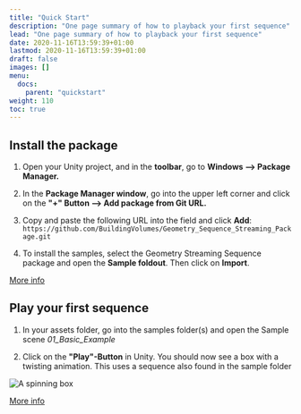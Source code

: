 ```yaml
---
title: "Quick Start"
description: "One page summary of how to playback your first sequence"
lead: "One page summary of how to playback your first sequence"
date: 2020-11-16T13:59:39+01:00
lastmod: 2020-11-16T13:59:39+01:00
draft: false
images: []
menu:
  docs:
    parent: "quickstart"
weight: 110
toc: true
---
```


## Install the package

1. Open your Unity project, and in the **toolbar**, go to **Windows –> Package Manager.**

2. In the **Package Manager window**, go into the upper left corner and click on the **"+" Button –> Add package from Git URL.**

3. Copy and paste the following URL into the field and click **Add**: `https://github.com/BuildingVolumes/Geometry_Sequence_Streaming_Package.git`

4. To install the samples, select the Geometry Streaming Sequence package and open the **Sample foldout**. Then click on **Import**.

[More info](/docs/tutorials/installation/)

## Play your first sequence

1. In your assets folder, go into the samples folder(s) and open the Sample scene *01_Basic_Example*

2. Click on the **"Play"-Button** in Unity. You should now see a box with a twisting animation. This uses a sequence also found in the sample folder

![A spinning box](https://media3.giphy.com/media/v1.Y2lkPTc5MGI3NjExNDMwZTkyOTEzZjRiM2M5ZWI4ZTc1NmEyNjIzZjg2OTU4MzRlZGQ0NCZlcD12MV9pbnRlcm5hbF9naWZzX2dpZklkJmN0PWc/cxJpQmE5QeReOgx16L/giphy.gif)

[More info](/docs/tutorials/editor-playback/)
